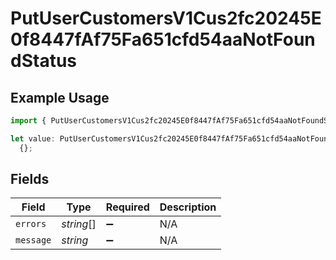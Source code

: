 # PutUserCustomersV1Cus2fc20245E0f8447fAf75Fa651cfd54aaNotFoundStatus

## Example Usage

```typescript
import { PutUserCustomersV1Cus2fc20245E0f8447fAf75Fa651cfd54aaNotFoundStatus } from "@dhaba/safepay-ts/models/operations";

let value: PutUserCustomersV1Cus2fc20245E0f8447fAf75Fa651cfd54aaNotFoundStatus =
  {};
```

## Fields

| Field              | Type               | Required           | Description        |
| ------------------ | ------------------ | ------------------ | ------------------ |
| `errors`           | *string*[]         | :heavy_minus_sign: | N/A                |
| `message`          | *string*           | :heavy_minus_sign: | N/A                |